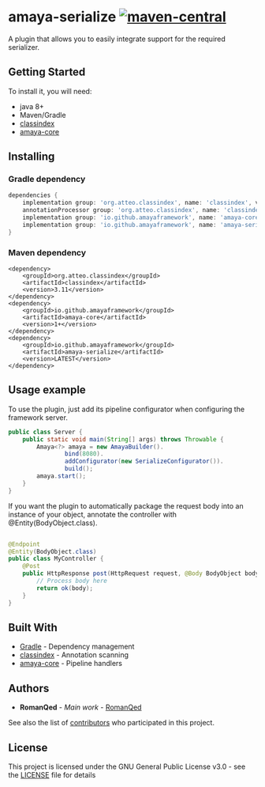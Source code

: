 # amaya-serialize [![maven-central](https://img.shields.io/maven-central/v/io.github.amayaframework/amaya-serialize?color=blue)](https://repo1.maven.org/maven2/io/github/amayaframework/amaya-serialize/)

A plugin that allows you to easily integrate support for the required serializer.

## Getting Started

To install it, you will need:

* java 8+
* Maven/Gradle
* [classindex](https://github.com/atteo/classindex)
* [amaya-core](https://github.com/AmayaFramework/amaya-core)

## Installing

### Gradle dependency

```Groovy
dependencies {
    implementation group: 'org.atteo.classindex', name: 'classindex', version: '3.11'
    annotationProcessor group: 'org.atteo.classindex', name: 'classindex', version: '3.11'
    implementation group: 'io.github.amayaframework', name: 'amaya-core', version: '1+'
    implementation group: 'io.github.amayaframework', name: 'amaya-serialize', version: 'LATEST'
}
```

### Maven dependency

```
<dependency>
    <groupId>org.atteo.classindex</groupId>
    <artifactId>classindex</artifactId>
    <version>3.11</version>
</dependency>
<dependency>
    <groupId>io.github.amayaframework</groupId>
    <artifactId>amaya-core</artifactId>
    <version>1+</version>
</dependency>
<dependency>
    <groupId>io.github.amayaframework</groupId>
    <artifactId>amaya-serialize</artifactId>
    <version>LATEST</version>
</dependency>
```

## Usage example

To use the plugin, just add its pipeline configurator when configuring the framework server.

```Java
public class Server {
    public static void main(String[] args) throws Throwable {
        Amaya<?> amaya = new AmayaBuilder().
                bind(8080).
                addConfigurator(new SerializeConfigurator()).
                build();
        amaya.start();
    }
}
```

If you want the plugin to automatically package the request body into an instance of your object,
annotate the controller with @Entity(BodyObject.class).

```Java

@Endpoint
@Entity(BodyObject.class)
public class MyController {
    @Post
    public HttpResponse post(HttpRequest request, @Body BodyObject body) {
        // Process body here
        return ok(body);
    }
}
```

## Built With

* [Gradle](https://gradle.org) - Dependency management
* [classindex](https://github.com/atteo/classindex) - Annotation scanning
* [amaya-core](https://github.com/AmayaFramework/amaya-core) - Pipeline handlers

## Authors

* **RomanQed** - *Main work* - [RomanQed](https://github.com/RomanQed)

See also the list of [contributors](https://github.com/AmayaFramework/amaya-serialize/contributors)
who participated in this project.

## License

This project is licensed under the GNU General Public License v3.0 - see the [LICENSE](LICENSE) file for details

